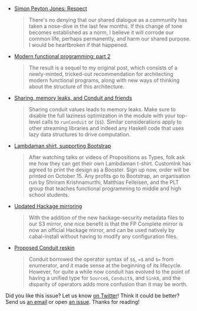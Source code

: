 -   [Simon Peyton Jones: Respect](https://mail.haskell.org/pipermail/haskell/2016-September/024995.html)

    > There's no denying that our shared dialogue as a community has taken a nose-dive in the last few months.  If this change of tone becomes established as a norm, I believe it will corrode our common life, perhaps permanently, and harm our shared purpose. I would be heartbroken if that happened.

-   [Modern functional programming: part 2](http://degoes.net/articles/modern-fp-part-2)

    > The result is a sequel to my original post, which consists of a newly-minted, tricked-out recommendation for architecting modern functional programs, along with new ways of thinking about the structure of this architecture.

-   [Sharing, memory leaks, and Conduit and friends](https://www.well-typed.com/blog/2016/09/sharing-conduit/)

    > Sharing conduit values leads to memory leaks. Make sure to disable the full laziness optimization in the module with your top-level calls to `runConduit` or (`$$`). Similar considerations apply to other streaming libraries and indeed any Haskell code that uses lazy data structures to drive computation.

-   [Lambdaman shirt, supporting Bootstrap](https://wadler.blogspot.com/2016/09/lambdaman-supporting-bootstrap.html)

    > After watching talks or videos of Propositions as Types, folk ask me how they can get their own Lambdaman t-shirt. CustomInk has agreed to print the design as a Booster. Sign up now, order will be printed on October 15. Any profits go to Bootstrap, an organisation run by Shriram Krishnamurthi, Matthias Felleisen, and the PLT group that teaches functional programming to middle and high school students.

-   [Updated Hackage mirroring](https://www.fpcomplete.com/blog/2016/09/updated-hackage-mirroring)

    > With the addition of the new hackage-security metadata files to our S3 mirror, one nice benefit is that the FP Complete mirror is now an official Hackage mirror, and can be used natively by cabal-install without having to modify any configuration files.

-   [Proposed Conduit reskin](http://www.snoyman.com/blog/2016/09/proposed-conduit-reskin)

    > Conduit borrowed the operator syntax of `$$`, `=$` and `$=` from enumerator, and it made sense at the beginning of its lifecycle. However, for quite a while now conduit has evolved to the point of having a unified type for `Source`s, `Conduit`s, and `Sink`s, and the disparity of operators adds more confusion than it may be worth.

Did you like this issue?
Let us know [on Twitter](https://twitter.com/haskellweekly)!
Think it could be better?
Send us [an email](info@haskellweekly.news) or open [an issue](https://github.com/haskellweekly/haskellweekly.github.io/issues/new).
Thanks for reading!
